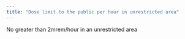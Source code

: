 ```yaml
---
title: "Dose limit to the public per hour in unrestricted area"
---
```

No greater than 2mrem/hour in an unrestricted area

